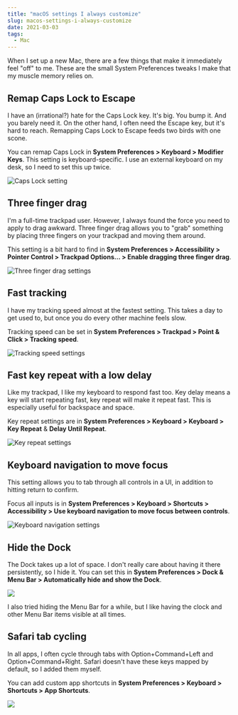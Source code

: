 ```yaml
---
title: "macOS settings I always customize"
slug: macos-settings-i-always-customize
date: 2021-03-03
tags:
  - Mac
---
```


When I set up a new Mac, there are a few things that make it immediately feel "off" to me. These are the small System Preferences tweaks I make that my muscle memory relies on.

<!--more-->

## Remap Caps Lock to Escape

I have an (irrational?) hate for the Caps Lock key. It's big. You bump it. And you barely need it. On the other hand, I often need the Escape key, but it's hard to reach. Remapping Caps Lock to Escape feeds two birds with one scone.

You can remap Caps Lock in **System Preferences > Keyboard > Modifier Keys**. This setting is keyboard-specific. I use an external keyboard on my desk, so I need to set this up twice.

![Caps Lock setting](/media/mac/caps-lock.jpeg)

## Three finger drag

I'm a full-time trackpad user. However, I always found the force you need to apply to drag awkward. Three finger drag allows you to "grab" something by placing three fingers on your trackpad and moving them around.

This setting is a bit hard to find in **‌System Preferences > Accessibility > Pointer Control > Trackpad Options… > Enable dragging three finger drag**.

![Three finger drag settings](/media/mac/three-finger-drag.jpeg)

## Fast tracking

I have my tracking speed almost at the fastest setting. This takes a day to get used to, but once you do every other machine feels slow.

Tracking speed can be set in **System Preferences > Trackpad > Point & Click > Tracking speed**.

![Tracking speed settings](/media/mac/tracking-speed.jpeg)

## Fast key repeat with a low delay

Like my trackpad, I like my keyboard to respond fast too. Key delay means a key will start repeating fast, key repeat will make it repeat fast. This is especially useful for backspace and space.

Key repeat settings are in **System Preferences > Keyboard > Keyboard > Key Repeat** & **Delay Until Repeat**.

 ![Key repeat settings](/media/mac/key-repeat.jpeg)

## Keyboard navigation to move focus

This setting allows you to tab through all controls in a UI, in addition to hitting return to confirm.

Focus all inputs is in **System Preferences > Keyboard > Shortcuts > Accessibility > Use keyboard navigation to move focus between controls**.

![Keyboard navigation settings](/media/mac/focus-all-inputs.jpeg)

## Hide the Dock

The Dock takes up a lot of space. I don't really care about having it there persistently, so I hide it. You can set this in **System Preferences > Dock & Menu Bar > Automatically hide and show the Dock**.

![](/media/mac/hide-dock.jpeg)

I also tried hiding the Menu Bar for a while, but I like having the clock and other Menu Bar items visible at all times.

## Safari tab cycling

In all apps, I often cycle through tabs with Option+Command+Left and Option+Command+Right. Safari doesn't have these keys mapped by default, so I added them myself.

You can add custom app shortcuts in **System Preferences > Keyboard > Shortcuts > App Shortcuts**.

![](/media/mac/safari-tab-cycling.jpeg)
